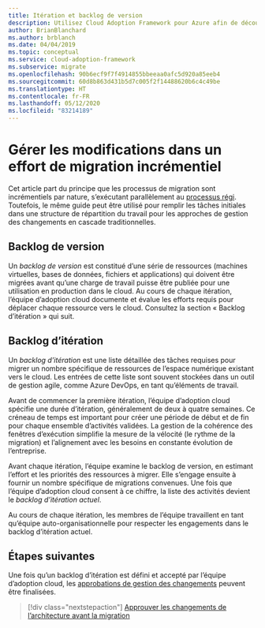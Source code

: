 ```yaml
---
title: Itération et backlog de version
description: Utilisez Cloud Adoption Framework pour Azure afin de découvrir comment générer une interaction et un backlog de mise en production pour organiser vos tâches.
author: BrianBlanchard
ms.author: brblanch
ms.date: 04/04/2019
ms.topic: conceptual
ms.service: cloud-adoption-framework
ms.subservice: migrate
ms.openlocfilehash: 90b6ecf9f7f4914855bbeeaa0afc5d920a85eeb4
ms.sourcegitcommit: 60d8b863d431b5d7c005f2f14488620b6c4c49be
ms.translationtype: HT
ms.contentlocale: fr-FR
ms.lasthandoff: 05/12/2020
ms.locfileid: "83214189"
---
```

# <a name="manage-change-in-an-incremental-migration-effort"></a>Gérer les modifications dans un effort de migration incrémentiel

Cet article part du principe que les processus de migration sont incrémentiels par nature, s’exécutant parallèlement au [processus régi](../../../govern/index.md). Toutefois, le même guide peut être utilisé pour remplir les tâches initiales dans une structure de répartition du travail pour les approches de gestion des changements en cascade traditionnelles.

## <a name="release-backlog"></a>Backlog de version

Un _backlog de version_ est constitué d’une série de ressources (machines virtuelles, bases de données, fichiers et applications) qui doivent être migrées avant qu’une charge de travail puisse être publiée pour une utilisation en production dans le cloud. Au cours de chaque itération, l’équipe d’adoption cloud documente et évalue les efforts requis pour déplacer chaque ressource vers le cloud. Consultez la section « Backlog d’itération » qui suit.

## <a name="iteration-backlog"></a>Backlog d’itération

Un _backlog d’itération_ est une liste détaillée des tâches requises pour migrer un nombre spécifique de ressources de l’espace numérique existant vers le cloud. Les entrées de cette liste sont souvent stockées dans un outil de gestion agile, comme Azure DevOps, en tant qu’éléments de travail.

Avant de commencer la première itération, l’équipe d’adoption cloud spécifie une durée d’itération, généralement de deux à quatre semaines. Ce créneau de temps est important pour créer une période de début et de fin pour chaque ensemble d’activités validées. La gestion de la cohérence des fenêtres d’exécution simplifie la mesure de la vélocité (le rythme de la migration) et l’alignement avec les besoins en constante évolution de l’entreprise.

Avant chaque itération, l’équipe examine le backlog de version, en estimant l’effort et les priorités des ressources à migrer. Elle s’engage ensuite à fournir un nombre spécifique de migrations convenues. Une fois que l’équipe d’adoption cloud consent à ce chiffre, la liste des activités devient le _backlog d’itération actuel_.

Au cours de chaque itération, les membres de l’équipe travaillent en tant qu’équipe auto-organisationnelle pour respecter les engagements dans le backlog d’itération actuel.

## <a name="next-steps"></a>Étapes suivantes

Une fois qu’un backlog d’itération est défini et accepté par l’équipe d’adoption cloud, les [approbations de gestion des changements](./approve.md) peuvent être finalisées.

> [!div class="nextstepaction"]
> [Approuver les changements de l’architecture avant la migration](./approve.md)
